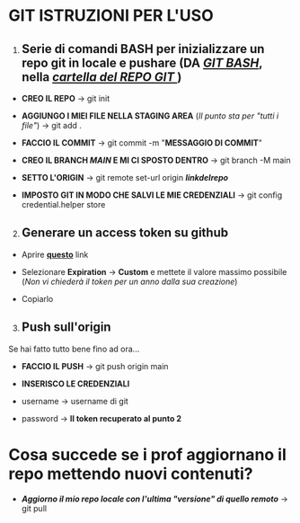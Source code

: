 # GIT ISTRUZIONI PER L'USO

1. ## **Serie di comandi BASH per inizializzare un repo git in locale e pushare** (DA ***<u>GIT BASH</u>***, nella ***<u>cartella del REPO GIT </u>***)

* **CREO IL REPO** -> git init

* **AGGIUNGO I MIEI FILE NELLA STAGING AREA** (*Il punto sta per "tutti i file"*) -> git add .

* **FACCIO IL COMMIT** -> git commit -m "**MESSAGGIO DI COMMIT**"

* **CREO IL BRANCH *MAIN* E MI CI SPOSTO DENTRO**  -> git branch -M main

* **SETTO L'ORIGIN**  -> git remote set-url origin ***linkdelrepo***

* **IMPOSTO GIT IN MODO CHE SALVI LE MIE CREDENZIALI** -> git config credential.helper store

2. ## Generare un access token su **github**

* Aprire **[questo](https://github.com/settings/personal-access-tokens/new)** link

* Selezionare **Expiration** -> **Custom** e mettete il valore massimo possibile (*Non vi       chiederà il token per un anno dalla sua creazione*)

* Copiarlo 

3. ## Push sull'origin

Se hai fatto tutto bene fino ad ora...

* **FACCIO IL PUSH** -> git push origin main

* **INSERISCO LE CREDENZIALI**

*  username -> username di git

* password -> **Il token recuperato al punto 2**



# Cosa succede se i prof aggiornano il repo mettendo nuovi contenuti?
* **_Aggiorno il mio repo locale con l'ultima "versione" di quello remoto_** -> git pull
